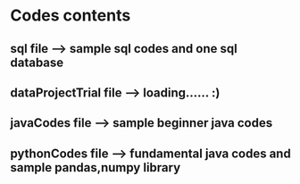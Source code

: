 # Codes contents

<h2>sql file              --> sample sql codes and one sql database</h1> </font>
<h2>dataProjectTrial file  --> loading......  :)</h1>
<h2>javaCodes file        --> sample beginner java codes</h1>
<h2>pythonCodes file      --> fundamental java codes and sample pandas,numpy library</h1>

